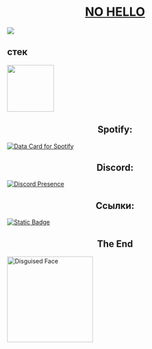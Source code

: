 <h1 align="center"><a href="https://www.nohello.net">NO HELLO</a></h1>

<img src="https://i.pinimg.com/originals/66/a8/26/66a826c6c0e1b288ba3dc7087be96ac7.gif"/>
<h2>стек</h2>
                                  
<img height=109 aling="center" src="https://skillicons.dev/icons?i=obsidian,md,materialui,js,html,css,php"/>

<h2 align="center">Spotify:</h2>

<a href="https://data-card-for-spotify.herokuapp.com/card?user_id=31wl35pghmdlf6nrllhnhebibkwu">
  <img src="https://data-card-for-spotify.herokuapp.com/api/card?user_id=31wl35pghmdlf6nrllhnhebibkwu&show_border=true&hide_top_tracks=true&hide_title=true&limit=10" alt="Data Card for Spotify">
</a>
<h2 align="center">Discord:</h2>

[![Discord Presence](https://lanyard.cnrad.dev/api/1292500999264665656?idleMessage=Hello%20World&hideSpotify=false)](https://discord.com/users/1292500999264665656)

<h2 align="center">Ссылки:</h2>
<a href="https://elemsocial.com/e/BrawlStars"> <img alt="Static Badge" src="https://img.shields.io/badge/elemsocial-lol?style=for-the-badge&color=333&link=https%3A%2F%2Felemsocial.com%2Fe%2FBrawlStars"> </a>


<h2 align="center">The End</h2>

<img align="center" src="https://raw.githubusercontent.com/Tarikul-Islam-Anik/Telegram-Animated-Emojis/main/Smileys/Disguised%20Face.webp" alt="Disguised Face" width="200" height="200" />
